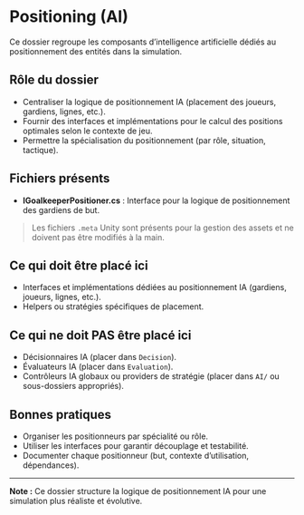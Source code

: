 # Positioning (AI)

Ce dossier regroupe les composants d’intelligence artificielle dédiés au positionnement des entités dans la simulation.

## Rôle du dossier
- Centraliser la logique de positionnement IA (placement des joueurs, gardiens, lignes, etc.).
- Fournir des interfaces et implémentations pour le calcul des positions optimales selon le contexte de jeu.
- Permettre la spécialisation du positionnement (par rôle, situation, tactique).

## Fichiers présents
- **IGoalkeeperPositioner.cs** : Interface pour la logique de positionnement des gardiens de but.

> Les fichiers `.meta` Unity sont présents pour la gestion des assets et ne doivent pas être modifiés à la main.

## Ce qui doit être placé ici
- Interfaces et implémentations dédiées au positionnement IA (gardiens, joueurs, lignes, etc.).
- Helpers ou stratégies spécifiques de placement.

## Ce qui ne doit PAS être placé ici
- Décisionnaires IA (placer dans `Decision`).
- Évaluateurs IA (placer dans `Evaluation`).
- Contrôleurs IA globaux ou providers de stratégie (placer dans `AI/` ou sous-dossiers appropriés).

## Bonnes pratiques
- Organiser les positionneurs par spécialité ou rôle.
- Utiliser les interfaces pour garantir découplage et testabilité.
- Documenter chaque positionneur (but, contexte d’utilisation, dépendances).

---

**Note :**
Ce dossier structure la logique de positionnement IA pour une simulation plus réaliste et évolutive.
